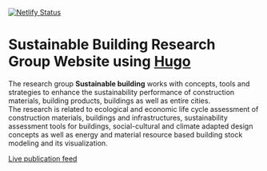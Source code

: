 [![Netlify Status](https://api.netlify.com/api/v1/badges/1862fcac-06ca-4df3-a311-0ead34a6bbb4/deploy-status)](https://app.netlify.com/sites/sustainable-building/deploys)
# Sustainable Building  Research Group Website using [Hugo](https://github.com/gohugoio/hugo)

The research group **Sustainable building** works with concepts, tools and strategies to 
enhance the sustainability performance of construction materials, building products, 
buildings as well as entire cities.  
The research is related to ecological and economic
life cycle assessment of construction materials, buildings and infrastructures, 
sustainability assessment tools for buildings, social-cultural and climate adapted 
design concepts as well as energy and material resource based building stock modeling 
and its visualization. 

[Live publication feed](https://swepub.kb.se/atom.jsp?q=(WFRF%3a(Holger+Wallbaum+1967)+OR+WFRF%3a(Yutaka+Goto+1984)+OR+WFRF%3a(Sjouke+Beemsterboer+1984)+OR+WFRF%3a(Melina+Forooraghi+1989)+OR+WFRF%3a(Toivo+S%c3%a4w%c3%a9n+1993)+OR+WFRF%3a(Xinyue+Wang+1994)+OR+WFRF%3a(Divia+Jimenez+Encarnacion+1989)+OR+WFRF%3a(Alexander+Hollberg+1985)+OR+WFRF%3a(Leonardo+Rosado+1975)+OR+WFRF%3a(Shea+Hagy+1982)+OR+WFRF%3a(%c3%96sterbring+Magnus+1986)+OR+WFRF%3a(Quan+Jin+1983)+OR+WFRF%3a(Sanjay+Somanath+1994)+OR+WFRF%3a(Claudio+N%c3%a4geli+1987)+OR+WFRF%3a(York+Ostermeyer+1976))&name=SwePub+bevakning+%27(WFRF%3a(Holger+Wallbaum+1967)+OR+WFRF%3a(Yutaka+Goto+1984)+OR+WFRF%3a(Sjouke+Beemsterboer+1984)+OR+WFRF%3a(Melina+Forooraghi+1989)+OR+WFRF%3a(Toivo+S%c3%a4w%c3%a9n+1993)+OR+WFRF%3a(Xinyue+Wang+1994)+OR+WFRF%3a(Divia+Jimenez+Encarnacion+1989)+OR+WFRF%3a(Alexander+Hollberg+1985)+OR+WFRF%3a(Leonardo+Rosado+1975)+OR+WFRF%3a(Shea+Hagy+1982)+OR+WFRF%3a(%c3%96sterbring+Magnus+1986)+OR+WFRF%3a(Quan+Jin+1983)+OR+WFRF%3a(Sanjay+Somanath+1994)+OR+WFRF%3a(Claudio+N%c3%a4geli+1987)+OR+WFRF%3a(Malakhatka+Elena)+OR+WFRF%3a(Gonzalez+Caceres+Alex+Arnoldo+1982)+OR+WFRF%3a(York+Ostermeyer+1976))%27&order_by=rank2&format=RIS)
